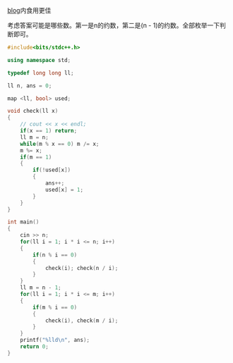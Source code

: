 [blog](https://www.cnblogs.com/LJB00131/p/12634775.html)内食用更佳

考虑答案可能是哪些数。第一是n的约数，第二是(n - 1)的约数。全部枚举一下判断即可。

```cpp
#include<bits/stdc++.h>

using namespace std;

typedef long long ll;

ll n, ans = 0;

map <ll, bool> used;

void check(ll x)
{
	// cout << x << endl;
	if(x == 1) return;
	ll m = n;
	while(m % x == 0) m /= x;
	m %= x;
	if(m == 1) 
	{
		if(!used[x])
		{
			ans++;
			used[x] = 1;
		}
	}
}

int main()
{
	cin >> n;
	for(ll i = 1; i * i <= n; i++)
	{
		if(n % i == 0)
		{
			check(i); check(n / i);
		}
	}
	ll m = n - 1;
	for(ll i = 1; i * i <= m; i++)
	{
		if(m % i == 0)
		{
			check(i), check(m / i);
		}
	}
	printf("%lld\n", ans);
	return 0;
}
```